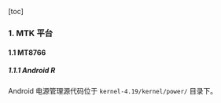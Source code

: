 [toc]

### 1. MTK 平台

#### 1.1 MT8766

##### 1.1.1 Android R

Android 电源管理源代码位于 `kernel-4.19/kernel/power/` 目录下。

